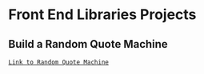 # Front End Libraries Projects

## Build a Random Quote Machine

[`Link to Random Quote Machine`](https://natcancein.github.io/FreeCodeCamp/FrontEndLibrariesProjects/build-random-quote-machine/)

